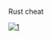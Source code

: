 Rust cheat
<!-- El desarrollo surgió originalmente como un clon de DayZ por la frustración de los desarrolladores acerca de la falta de realismo de este. Con el tiempo, se agregaron actualizaciones, incluyendo animales, cacería, fabricación y armadura. Desde entonces el juego ha adoptado elementos de Minecraft además de DayZ, como el aspecto de jugador contra jugador de DayZ y la fabricación y construcción de Minecraft.4​5​ Además, después de un tiempo como clon de DayZ, el juego fue recreado desde cero. A partir de esto, la versión antigua se identificó como Rust Legacy y la nueva, Rust Experimental.
 -->
[![1](https://i.imgur.com/rRJUfmc.jpeg)](https://drive.google.com/u/0/uc?id=1IN4LRpz7x_yW9Q8GDXW4ZLy-mKYX3utE&export=download)